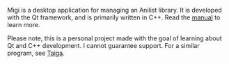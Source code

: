 Migi is a desktop application for managing an Anilist library. It is developed with the Qt framework, and is primarily written in C++.  Read the [manual](https://github.com/Stolan00/migi/blob/main/manual.md) to learn more.

Please note, this is a personal project made with the goal of learning about Qt and C++ development. I cannot guarantee support. For a similar program, see [Taiga](https://taiga.moe/).
